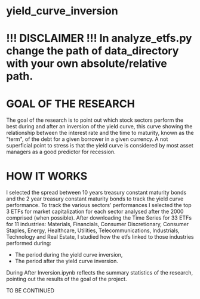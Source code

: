 # yield_curve_inversion

<h1>!!! DISCLAIMER !!! 
In analyze_etfs.py change the path of data_directory with your own absolute/relative path. 
</h1>

<h1>
<bold>GOAL OF THE RESEARCH</bold>
</h1>

The goal of the research is to point out which stock sectors perform the best during and after an inversion of the yield curve, this curve showing the relationship between the interest rate and the time to maturity, known as the "term", of the debt for a given borrower in a given currency. 
A not superficial point to stress is that the yield curve is considered by most asset managers as a good predictor for recession. 

<h1> HOW IT WORKS </h1>
I selected the spread between 10 years treasury constant maturity bonds and the 2 year treasury constant maturity bonds to track the yield curve performance. To track the various sectors’ performances I selected the top 3 ETFs for market capitalization for each sector analysed after the 2000 comprised (when possible).
After downloading the Time Series for 33 ETFs for 11 industries: Materials, Financials, Consumer Discretionary, Consumer Staples, Energy, Healthcare, Utilities, Telecommunications, Industrials, Technology and Real Estate, I studied how the etfs linked to those industries performed during:
<ul>
  <li>The period during the yield curve inversion,</li>
  <li>The period after the yield curve inversion.</li>
</ul>

During After Inversion.ipynb reflects the summary statistics of the research, pointing out the results of the goal of the project.

TO BE CONTINUED

